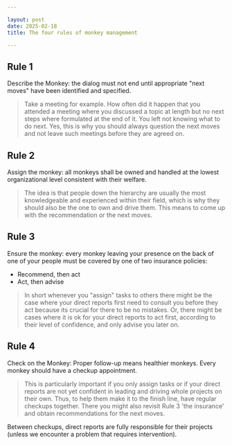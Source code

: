 ```yaml
---

layout: post
date: 2025-02-18
title: The four rules of monkey management

---
```


## Rule 1
    
Describe the Monkey: the dialog must not end until appropriate "next moves" have been identified and specified.
    
> Take a meeting for example. How often did it happen that you attended a meeting where you discussed a topic at length but no next steps where formulated at the end of it. You left not knowing what to do next. Yes, this is why you should always question the next moves and not leave such meetings before they are agreed on.
    
## Rule 2
    
Assign the monkey: all monkeys shall be owned and handled at the lowest organizational level consistent with their welfare.
    
> The idea is that people down the hierarchy are usually the most knowledgeable and experienced within their field, which is why they should also be the one to own and drive them. This means to come up with the recommendation or the next moves.
    
## Rule 3
    
Ensure the monkey: every monkey leaving your presence on the back of one of your people must be covered by one of two insurance policies:
    
- Recommend, then act
- Act, then advise
    
> In short whenever you "assign" tasks to others there might be the case where your direct reports first need to consult you before they act because its crucial for there to be no mistakes. Or, there might be cases where it is ok for your direct reports to act first, according to their level of confidence, and only advise you later on.
    
## Rule 4
    
Check on the Monkey: Proper follow-up means healthier monkeys. Every monkey should have a checkup appointment.
    
> This is particularly important if you only assign tasks or if your direct reports are not yet confident in leading and driving whole projects on their own. Thus, to help them make it to the finish line, have regular checkups together. There you might also revisit Rule 3 'the insurance' and obtain recommendations for the next moves.
    
Between checkups, direct reports are fully responsible for their projects (unless we encounter a problem that requires intervention).